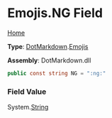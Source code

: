 # Emojis\.NG Field

[Home](../../../README.md)

**Type**: [DotMarkdown](../../README.md)\.[Emojis](../README.md)

**Assembly**: DotMarkdown\.dll

```csharp
public const string NG = ":ng:"
```

### Field Value

System\.[String](https://docs.microsoft.com/en-us/dotnet/api/system.string)